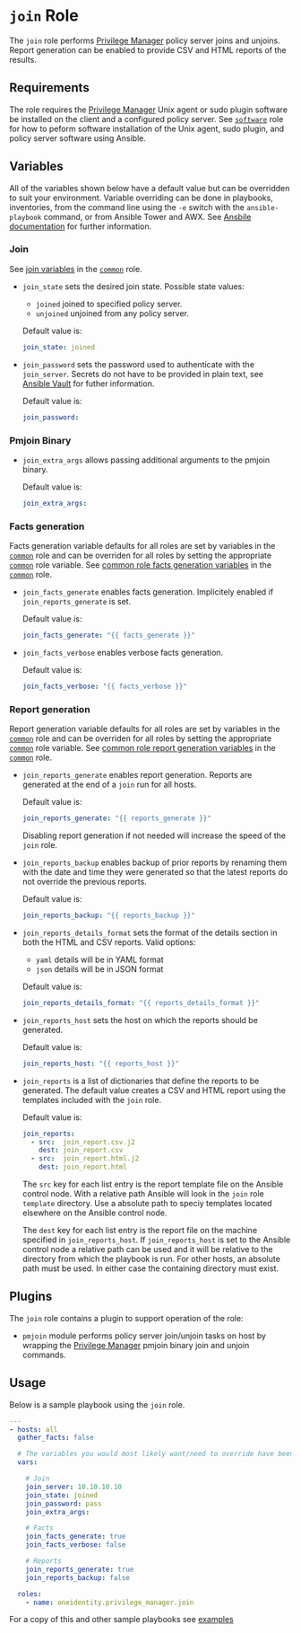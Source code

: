 # `join` Role

The `join` role performs [Privilege Manager](https://www.oneidentity.com/products/privilege-manager-for-sudo/) policy server joins and unjoins.  Report generation can be enabled to provide CSV and HTML reports of the results.

## Requirements

The role requires the [Privilege Manager](https://www.oneidentity.com/products/privilege-manager-for-sudo/) Unix agent or sudo plugin software be installed on the client and a configured policy server.  See [`software`](../software/README.md) role for how to peform software installation of the Unix agent, sudo plugin, and policy server software using Ansible.

## Variables

All of the variables shown below have a default value but can be overridden to suit your environment.  Variable overriding can be done in playbooks, inventories, from the command line using the `-e` switch with the `ansible-playbook` command, or from Ansible Tower and AWX.  See [Ansbile documentation](https://docs.ansible.com/ansible/latest/user_guide/playbooks_variables.html) for further information. 

### Join

See [join variables](../common/README.md#join-settings) in the [`common`](../common/README.md) role.

* `join_state` sets the desired join state.  Possible state values:

    * `joined` joined to specified policy server. 
    * `unjoined` unjoined from any policy server.

    Default value is: 
    ```yaml
    join_state: joined
    ```

* `join_password` sets the password used to authenticate with the `join_server`.  Secrets do not have to be provided in plain text, see [Ansible Vault](https://docs.ansible.com/ansible/latest/user_guide/vault.html) for futher information.

    Default value is: 
    ```yaml
    join_password:
    ```

### Pmjoin Binary

* `join_extra_args` allows passing additional arguments to the pmjoin binary.

    Default value is: 
    ```yaml
    join_extra_args:
    ```

### Facts generation

Facts generation variable defaults for all roles are set by variables in the [`common`](../common/README.md) role and can be overriden for all roles by setting the appropriate [`common`](../common/README.md) role variable.  See [common role facts generation variables](../common/README.md#facts-generation) in the [`common`](../common/README.md) role.

* `join_facts_generate` enables facts generation.  Implicitely enabled if `join_reports_generate` is set.

    Default value is: 
    ```yaml
    join_facts_generate: "{{ facts_generate }}"
    ```

* `join_facts_verbose` enables verbose facts generation.

    Default value is: 
    ```yaml
    join_facts_verbose: "{{ facts_verbose }}"
    ```

### Report generation

Report generation variable defaults for all roles are set by variables in the [`common`](../common/README.md) role and can be overriden for all roles by setting the appropriate [`common`](../common/README.md) role variable.  See [common role report generation variables](../common/README.md#report-generation) in the [`common`](../common/README.md) role.

* `join_reports_generate` enables report generation.  Reports are generated at the end of a `join` run for all hosts.

    Default value is: 
    ```yaml
    join_reports_generate: "{{ reports_generate }}"
    ```

  Disabling report generation if not needed will increase the speed of the `join` role.

* `join_reports_backup` enables backup of prior reports by renaming them with the date and time they were generated so that the latest reports do not override the previous reports.

    Default value is: 
    ```yaml
    join_reports_backup: "{{ reports_backup }}"

    ```

* `join_reports_details_format` sets the format of the details section in both the HTML and CSV reports.  Valid options:
    * `yaml` details will be in YAML format
    * `json` details will be in JSON format

    Default value is: 
    ```yaml
    join_reports_details_format: "{{ reports_details_format }}"

    ```

* `join_reports_host` sets the host on which the reports should be generated. 

    Default value is: 
    ```yaml
    join_reports_host: "{{ reports_host }}"
    ```

* `join_reports` is a list of dictionaries that define the reports to be generated.  The default value creates a CSV and HTML report using the templates included with the `join` role.

  Default value is:
    ```yaml
    join_reports: 
      - src:  join_report.csv.j2   
        dest: join_report.csv
      - src:  join_report.html.j2
        dest: join_report.html
    ```
  
  The `src` key for each list entry is the report template file on the Ansible control node.  With a relative path Ansible will look in the `join` role `template` directory.  Use a absolute path to speciy templates located elsewhere on the Ansible control node.

  The `dest` key for each list entry is the report file on the machine specified in `join_reports_host`.  If `join_reports_host` is set to the Ansible control node a relative path can be used and it will be relative to the directory from which the playbook is run.  For other hosts, an absolute path must be used.  In either case the containing directory must exist.

## Plugins

The `join` role contains a plugin to support operation of the role:

* `pmjoin` module performs policy server join/unjoin tasks on host by wrapping the [Privilege Manager](https://www.oneidentity.com/products/privilege-manager-for-sudo/) pmjoin binary join and unjoin commands.

## Usage

Below is a sample playbook using the `join` role.

```yaml
---
- hosts: all 
  gather_facts: false

  # The variables you would most likely want/need to override have been included
  vars:

    # Join
    join_server: 10.10.10.10
    join_state: joined
    join_password: pass
    join_extra_args:

    # Facts
    join_facts_generate: true
    join_facts_verbose: false

    # Reports
    join_reports_generate: true 
    join_reports_backup: false 

  roles:
    - name: oneidentity.privilege_manager.join
```

For a copy of this and other sample playbooks see [examples](../../examples/README.md)

